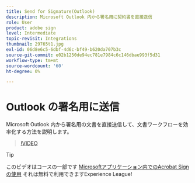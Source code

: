 ```yaml
---
title: Send for Signature(Outlook)
description: Microsoft Outlook 内から署名用に契約書を直接送信
role: User
product: adobe sign
level: Intermediate
topic-revisit: Integrations
thumbnail: 29765t1.jpg
exl-id: 06d8e6c5-6dbf-4d6c-bf49-b620da707b3c
source-git-commit: e02b1250de94ec781e7984c6c146dbae993f5d31
workflow-type: tm+mt
source-wordcount: '60'
ht-degree: 0%

---
```


# Outlook の署名用に送信

Microsoft Outlook 内から署名用の文書を直接送信して、文書ワークフローを効率化する方法を説明します。

>[!VIDEO](https://video.tv.adobe.com/v/29765t1?hidetitle=true)

>[!TIP]
>
>このビデオはコースの一部です [Microsoftアプリケーション内でのAcrobat Sign の使用](https://experienceleague.adobe.com/?recommended=Sign-U-1-2020.2) それは無料で利用できますExperience League!
